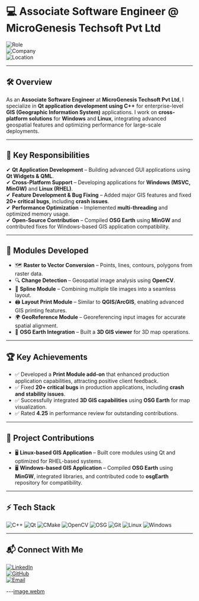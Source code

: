 # 💻 Associate Software Engineer @ MicroGenesis Techsoft Pvt Ltd  
![Role](https://img.shields.io/badge/Role-Associate%20Software%20Engineer-blue)  
![Company](https://img.shields.io/badge/Company-MicroGenesis%20Techsoft-brightgreen)  
![Location](https://img.shields.io/badge/Location-Bengaluru%2C%20India-orange)  

---

## 🛠️ Overview  
As an **Associate Software Engineer** at **MicroGenesis Techsoft Pvt Ltd**, I specialize in **Qt application development using C++** for enterprise-level **GIS (Geographic Information System)** applications. I work on **cross-platform solutions** for **Windows** and **Linux**, integrating advanced geospatial features and optimizing performance for large-scale deployments.  

---

## 🔑 Key Responsibilities  
✔ **Qt Application Development** – Building advanced GUI applications using **Qt Widgets & QML**.  
✔ **Cross-Platform Support** – Developing applications for **Windows (MSVC, MinGW)** and **Linux (RHEL)**.  
✔ **Feature Development & Bug Fixing** – Added major GIS features and fixed **20+ critical bugs**, including **crash issues**.  
✔ **Performance Optimization** – Implemented **multi-threading** and optimized memory usage.  
✔ **Open-Source Contribution** – Compiled **OSG Earth** using **MinGW** and contributed fixes for Windows-based GIS application compatibility.  

---

## 🔨 Modules Developed  
- 🗺 **Raster to Vector Conversion** – Points, lines, contours, polygons from raster data.  
- 🔍 **Change Detection** – Geospatial image analysis using **OpenCV**.  
- 🧩 **Spline Module** – Combining multiple tile images into a seamless layout.  
- 🖨 **Layout Print Module** – Similar to **QGIS/ArcGIS**, enabling advanced GIS printing features.  
- 🌍 **GeoReference Module** – Georeferencing input images for accurate spatial alignment.  
- 🗾 **OSG Earth Integration** – Built a **3D GIS viewer** for 3D map operations.  

---

## 🏆 Key Achievements  
- ✅ Developed a **Print Module add-on** that enhanced production application capabilities, attracting positive client feedback.  
- ✅ Fixed **20+ critical bugs** in production applications, including **crash and stability issues**.  
- ✅ Successfully integrated **3D GIS capabilities** using **OSG Earth** for map visualization.  
- ✅ Rated **4.25** in performance review for outstanding contributions.  

---

## 📂 Project Contributions  
- 🖥 **Linux-based GIS Application** – Built core modules using Qt and optimized for RHEL-based systems.  
- 🖥 **Windows-based GIS Application** – Compiled **OSG Earth** using **MinGW**, integrated libraries, and contributed code to **osgEarth** repository for compatibility.  

---

## ⚡ Tech Stack  
![C++](https://img.shields.io/badge/C++-00599C?style=for-the-badge&logo=cplusplus&logoColor=white)
![Qt](https://img.shields.io/badge/Qt-41CD52?style=for-the-badge&logo=qt&logoColor=white)
![CMake](https://img.shields.io/badge/CMake-064F8C?style=for-the-badge&logo=cmake&logoColor=white)
![OpenCV](https://img.shields.io/badge/OpenCV-5C3EE8?style=for-the-badge&logo=opencv&logoColor=white)
![OSG](https://img.shields.io/badge/OpenSceneGraph-3D-green?style=for-the-badge)
![Git](https://img.shields.io/badge/Git-F05032?style=for-the-badge&logo=git&logoColor=white)
![Linux](https://img.shields.io/badge/Linux-FCC624?style=for-the-badge&logo=linux&logoColor=black)
![Windows](https://img.shields.io/badge/Windows-0078D6?style=for-the-badge&logo=windows&logoColor=white)

---

## 📬 Connect With Me  
[![LinkedIn](https://img.shields.io/badge/LinkedIn-0077B5?style=for-the-badge&logo=linkedin&logoColor=white)](https://www.linkedin.com/in/adithyahk46)  
[![GitHub](https://img.shields.io/badge/GitHub-181717?style=for-the-badge&logo=github&logoColor=white)](https://github.com/adithyahk46)  
[![Email](https://img.shields.io/badge/Email-D14836?style=for-the-badge&logo=gmail&logoColor=white)](mailto:adithyahk46@gmail.com)  

---[image.webm](https://github.com/user-attachments/assets/6158e260-d890-49e7-93f5-7839d9073c47)

